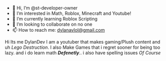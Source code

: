 - 👋 Hi, I’m @st-developer-owner
- 👀 I’m interested in Math, Roblox, Minecraft and Youtube!
- 🌱 I’m currently learning Roblox Scripting
- 💞️ I’m looking to collaborate on no one
- 📫 How to reach me: dylanavlol@gmail.com

Hi Its me DylanDev I am a youtuber that makes gaming/Plush content and uh _Lego Destruction_.
I also Make Games that i regret sooner for being too lazy.
and i do learn math ***Defenetly***..
i also have spelling issues _Of Course_

<!---
st-developer-owner/st-developer-owner is a ✨ special ✨ repository because its `README.md` (this file) appears on your GitHub profile.
You can click the Preview link to take a look at your changes.
--->
